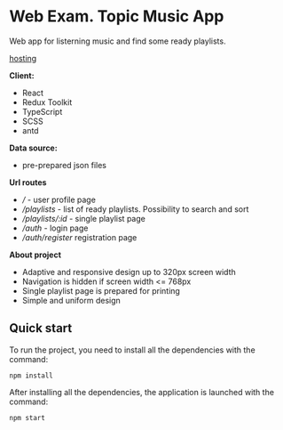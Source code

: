 # Web Exam. Topic Music App

Web app for listerning music and find some ready playlists.

[hosting](http://webexam2023.std-1723.ist.mospolytech.ru/)

**Client:**

-  React
-  Redux Toolkit
-  TypeScript
-  SCSS
-  antd

**Data source:**

-  pre-prepared json files

**Url routes**

-  _/_ - user profile page
-  _/playlists_ - list of ready playlists. Possibility to search and sort
-  _/playlists/:id_ - single playlist page
-  _/auth_ - login page
-  _/auth/register_ registration page

**About project**

-  Adaptive and responsive design up to 320px screen width
-  Navigation is hidden if screen width <= 768px
-  Single playlist page is prepared for printing
-  Simple and uniform design

## Quick start

To run the project, you need to install all the dependencies with the command:
```
npm install
```
After installing all the dependencies, the application is launched with the command:
```
npm start
```
